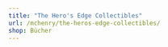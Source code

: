 ```yaml
---
title: "The Hero's Edge Collectibles"
url: /mchenry/the-heros-edge-collectibles/
shop: Bücher
---
```

